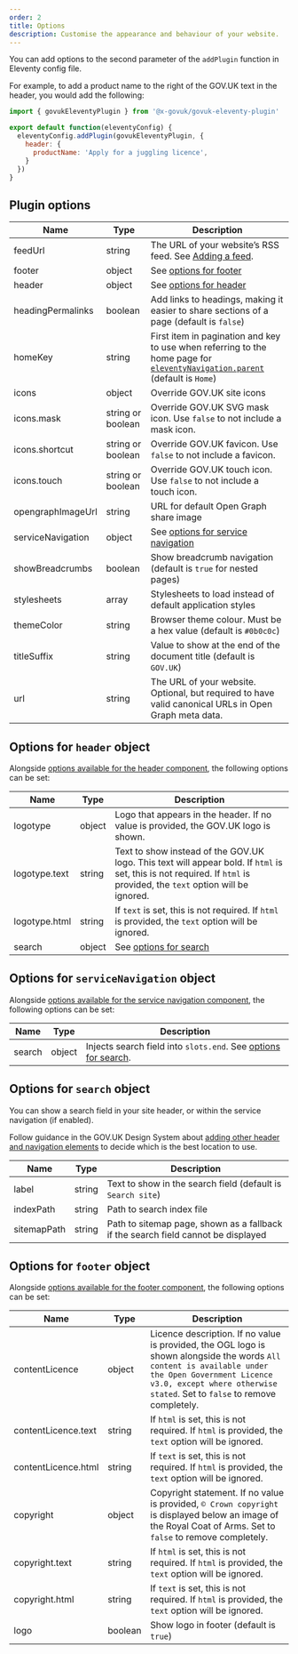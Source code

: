 ```yaml
---
order: 2
title: Options
description: Customise the appearance and behaviour of your website.
---
```


You can add options to the second parameter of the `addPlugin` function in Eleventy config file.

For example, to add a product name to the right of the GOV.UK text in the header, you would add the following:

```js
import { govukEleventyPlugin } from '@x-govuk/govuk-eleventy-plugin'

export default function(eleventyConfig) {
  eleventyConfig.addPlugin(govukEleventyPlugin, {
    header: {
      productName: 'Apply for a juggling licence',
    }
  })
}
```

## Plugin options

| Name              | Type              | Description                                                                                                                                                                  |
| ----------------- | ----------------- | ---------------------------------------------------------------------------------------------------------------------------------------------------------------------------- |
| feedUrl           | string            | The URL of your website’s RSS feed. See [Adding a feed](/features/feed).                                                                                                     |
| footer            | object            | See [options for footer](#options-for-footer-object)                                                                                                                         |
| header            | object            | See [options for header](#options-for-header-object)                                                                                                                         |
| headingPermalinks | boolean           | Add links to headings, making it easier to share sections of a page (default is `false`)                                                                                     |
| homeKey           | string            | First item in pagination and key to use when referring to the home page for [`eleventyNavigation.parent`](https://www.11ty.dev/docs/plugins/navigation/) (default is `Home`) |
| icons             | object            | Override GOV.UK site icons                                                                                                                                                   |
| icons.mask        | string or boolean | Override GOV.UK SVG mask icon. Use `false` to not include a mask icon.                                                                                                       |
| icons.shortcut    | string or boolean | Override GOV.UK favicon. Use `false` to not include a favicon.                                                                                                               |
| icons.touch       | string or boolean | Override GOV.UK touch icon. Use `false` to not include a touch icon.                                                                                                         |
| opengraphImageUrl | string            | URL for default Open Graph share image                                                                                                                                       |
| serviceNavigation | object            | See [options for service navigation](#options-for-service-navigation-object)                                                                                                 |
| showBreadcrumbs   | boolean           | Show breadcrumb navigation (default is `true` for nested pages)                                                                                                              |
| stylesheets       | array             | Stylesheets to load instead of default application styles                                                                                                                    |
| themeColor        | string            | Browser theme colour. Must be a hex value (default is `#0b0c0c`)                                                                                                             |
| titleSuffix       | string            | Value to show at the end of the document title (default is `GOV.UK`)                                                                                                         |
| url               | string            | The URL of your website. Optional, but required to have valid canonical URLs in Open Graph meta data.                                                                        |

## Options for `header` object

Alongside [options available for the header component](https://design-system.service.gov.uk/components/header/), the following options can be set:

| Name          | Type   | Description                                                                                                                                                            |
| ------------- | ------ | ---------------------------------------------------------------------------------------------------------------------------------------------------------------------- |
| logotype      | object | Logo that appears in the header. If no value is provided, the GOV.UK logo is shown.                                                                                    |
| logotype.text | string | Text to show instead of the GOV.UK logo. This text will appear bold. If `html` is set, this is not required. If `html` is provided, the `text` option will be ignored. |
| logotype.html | string | If `text` is set, this is not required. If `html` is provided, the `text` option will be ignored.                                                                      |
| search        | object | See [options for search](#options-for-search-object)                                                                                                                   |

## Options for `serviceNavigation` object

Alongside [options available for the service navigation component](https://design-system.service.gov.uk/components/service-navigation/), the following options can be set:

| Name   | Type   | Description                                                                                  |
| ------ | ------ | -------------------------------------------------------------------------------------------- |
| search | object | Injects search field into `slots.end`. See [options for search](#options-for-search-object). |

## Options for `search` object

You can show a search field in your site header, or within the service navigation (if enabled).

Follow guidance in the GOV.UK Design System about [adding other header and navigation elements](https://design-system.service.gov.uk/patterns/navigate-a-service/#adding-other-header-and-navigation-elements) to decide which is the best location to use.

| Name        | Type   | Description                                                                       |
| ----------- | ------ | --------------------------------------------------------------------------------- |
| label       | string | Text to show in the search field (default is `Search site`)                       |
| indexPath   | string | Path to search index file                                                         |
| sitemapPath | string | Path to sitemap page, shown as a fallback if the search field cannot be displayed |

## Options for `footer` object

Alongside [options available for the footer component](https://design-system.service.gov.uk/components/footer/), the following options can be set:

| Name                | Type    | Description                                                                                                                                                                                                                    |
| ------------------- | ------- | ------------------------------------------------------------------------------------------------------------------------------------------------------------------------------------------------------------------------------ |
| contentLicence      | object  | Licence description. If no value is provided, the OGL logo is shown alongside the words `All content is available under the Open Government Licence v3.0, except where otherwise stated`. Set to `false` to remove completely. |
| contentLicence.text | string  | If `html` is set, this is not required. If `html` is provided, the `text` option will be ignored.                                                                                                                              |
| contentLicence.html | string  | If `text` is set, this is not required. If `html` is provided, the `text` option will be ignored.                                                                                                                              |
| copyright           | object  | Copyright statement. If no value is provided, `© Crown copyright` is displayed below an image of the Royal Coat of Arms. Set to `false` to remove completely.                                                                 |
| copyright.text      | string  | If `html` is set, this is not required. If `html` is provided, the `text` option will be ignored.                                                                                                                              |
| copyright.html      | string  | If `text` is set, this is not required. If `html` is provided, the `text` option will be ignored.                                                                                                                              |
| logo                | boolean | Show logo in footer (default is `true`)                                                                                                                                                                                        |
